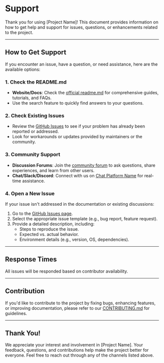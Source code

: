 # Support

Thank you for using [Project Name]! This document provides information on how to get help and support for issues, questions, or enhancements related to the project.

---

## How to Get Support

If you encounter an issue, have a question, or need assistance, here are the available options:

### 1. Check the README.md
- **Website/Docs**: Check the [official readme.md](./README.md) for comprehensive guides, tutorials, and FAQs.
- Use the search feature to quickly find answers to your questions.

### 2. Check Existing Issues
- Review the [GitHub Issues](https://github.com/kvendingoldo/terraform-module-template/issues) to see if your problem has already been reported or addressed.
- Look for workarounds or updates provided by maintainers or the community.

### 3. Community Support
- **Discussion Forums**: Join the [community forum](https://forum.example.com) to ask questions, share experiences, and learn from other users.
- **Chat/Slack/Discord**: Connect with us on [Chat Platform Name](https://chat.example.com) for real-time assistance.

### 4. Open a New Issue
If your issue isn't addressed in the documentation or existing discussions:
1. Go to the [GitHub Issues page](https://github.com/kvendingoldo/terraform-module-template/issues).
2. Select the appropriate issue template (e.g., bug report, feature request).
3. Provide a detailed description, including:
   - Steps to reproduce the issue.
   - Expected vs. actual behavior.
   - Environment details (e.g., version, OS, dependencies).

---

## Response Times

All issues will be responded based on contributor availability.

---

## Contribution

If you'd like to contribute to the project by fixing bugs, enhancing features, or improving documentation, please refer to our [CONTRIBUTING.md](./github/CONTRIBUTING.md) for guidelines.

---

## Thank You!

We appreciate your interest and involvement in [Project Name]. Your feedback, questions, and contributions help make the project better for everyone. Feel free to reach out through any of the channels listed above.
